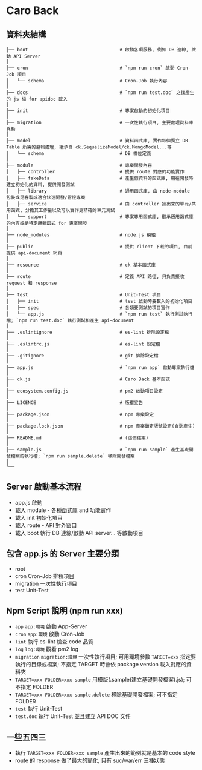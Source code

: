 # Caro Back

## 資料夾結構
```
├── boot                                  # 啟動各項服務, 例如 DB 連線, 啟動 API Server
│
├── cron                                  # `npm run cron` 啟動 Cron-Job 項目
│   └── schema                            # Cron-Job 執行內容
│
├── docs                                  # `npm run test.doc` 之後產生的 js 檔 for apidoc 載入
│
├── init                                  # 專案啟動的初始化項目
│
├── migration                             # 一次性執行項目, 主要處理資料庫異動
│
├── model                                 # 資料函式庫, 實作每個獨立 DB-Table 所需的邏輯處理, 繼承自 ck.SequelizeModel/ck.MongoModel...等
│   └── schema                            # DB 欄位定義
│
├── module                                # 專案開發內容
│   ├── controller                        # 提供 route 對應的功能實作
│   ├── fakeData                          # 產生假資料的函式庫, 用在開發時建立初始化的資料, 提供開發測試
│   ├── library                           # 通用函式庫, 由 node-module 包裝或是客製成適合快速開發/管控專案
│   ├── service                           # 由 controller 抽出來的單元/共用函式, 分擔其工作量以及可以實作更精確的單元測試
│   └── support                           # 專案專用函式庫, 繼承通用函式庫的內容或是特定邏輯函式 for 專案開發
│
├── node_modules                          # node.js 模組
│
├── public                                # 提供 client 下載的項目, 目前提供 api-document 網頁
│
├── resource                              # ck 基本函式庫
│
├── route                                 # 定義 API 路徑, 只負責接收 request 和 response
│
├── test                                  # Unit-Test 項目
│   ├── init                              # test 啟動時要載入的初始化項目
│   ├── spec                              # 各類要測試的項目實作
│   └── app.js                            # `npm run test` 執行測試執行檔; `npm run test.doc` 執行測試和產生 api-document
│
├── .eslintignore                         # es-lint 排除設定檔
│
├── .eslintrc.js                          # es-lint 設定檔
│
├── .gitignore                            # git 排除設定檔
│
├── app.js                                # `npm run app` 啟動專案執行檔
│
├── ck.js                                 # Caro Back 基本函式
│
├── ecosystem.config.js                   # pm2 啟動項目設定
│
├── LICENCE                               # 版權宣告
│
├── package.json                          # npm 專案設定
│
├── package.lock.json                     # npm 專案鎖定版號設定(自動產生)
│
├── README.md                             # (這個檔案)
│
├── sample.js                             # `npm run sample` 產生基礎開發檔案的執行檔; `npm run sample.delete` 移除開發檔案
│
└──
```

## Server 啟動基本流程
- app.js 啟動
- 載入 module - 各種函式庫 and 功能實作
- 載入 init 初始化項目
- 載入 route - API 對外窗口
- 載入 boot 執行 DB 連線/啟動 API server... 等啟動項目

## 包含 app.js 的 Server 主要分類
- root
- cron Cron-Job 排程項目
- migration 一次性執行項目
- test Unit-Test

## Npm Script 說明 (npm run xxx)
- `app` `app:環境` 啟動 App-Server
- `cron` `app:環境` 啟動 Cron-Job
- `lint` 執行 es-lint 檢查 code 品質
- `log` `log:環境` 觀看 pm2 log
- `migration` `migration:環境` 一次性執行項目; 可用環境參數 `TARGET=xxx` 指定要執行的目錄或檔案;
不指定 TARGET 時會依 package version 載入對應的資料夾
- `TARGET=xxx FOLDER=xxx sample` 用模版(.sample)建立基礎開發檔案(.js); 可不指定 FOLDER
- `TARGET=xxx FOLDER=xxx sample.delete` 移除基礎開發檔案; 可不指定 FOLDER
- `test` 執行 Unit-Test
- `test.doc` 執行 Unit-Test 並且建立 API DOC 文件

## 一些五四三
- 執行 `TARGET=xxx FOLDER=xxx sample` 產生出來的範例就是基本的 code style
- route 的 response 做了最大的簡化, 只有 suc/war/err 三種狀態